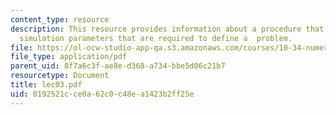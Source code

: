 ```yaml
---
content_type: resource
description: This resource provides information about a procedure that reads in the
  simulation parameters that are required to define a  problem.
file: https://ol-ocw-studio-app-qa.s3.amazonaws.com/courses/10-34-numerical-methods-applied-to-chemical-engineering-fall-2005/0192521cce0a62c0c48ea1423b2ff25e_lec03.pdf
file_type: application/pdf
parent_uid: 8f7a6c3f-ae8e-d368-a734-bbe5d06c21b7
resourcetype: Document
title: lec03.pdf
uid: 0192521c-ce0a-62c0-c48e-a1423b2ff25e
---
```

